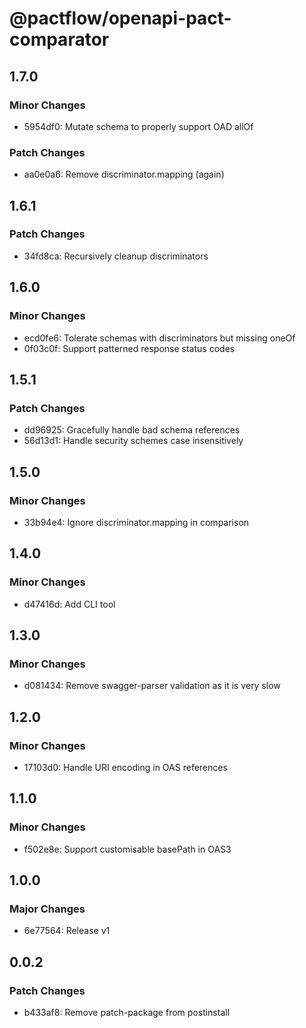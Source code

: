 # @pactflow/openapi-pact-comparator

## 1.7.0

### Minor Changes

- 5954df0: Mutate schema to properly support OAD allOf

### Patch Changes

- aa0e0a6: Remove discriminator.mapping (again)

## 1.6.1

### Patch Changes

- 34fd8ca: Recursively cleanup discriminators

## 1.6.0

### Minor Changes

- ecd0fe6: Tolerate schemas with discriminators but missing oneOf
- 0f03c0f: Support patterned response status codes

## 1.5.1

### Patch Changes

- dd96925: Gracefully handle bad schema references
- 56d13d1: Handle security schemes case insensitively

## 1.5.0

### Minor Changes

- 33b94e4: Ignore discriminator.mapping in comparison

## 1.4.0

### Minor Changes

- d47416d: Add CLI tool

## 1.3.0

### Minor Changes

- d081434: Remove swagger-parser validation as it is very slow

## 1.2.0

### Minor Changes

- 17103d0: Handle URI encoding in OAS references

## 1.1.0

### Minor Changes

- f502e8e: Support customisable basePath in OAS3

## 1.0.0

### Major Changes

- 6e77564: Release v1

## 0.0.2

### Patch Changes

- b433af8: Remove patch-package from postinstall
